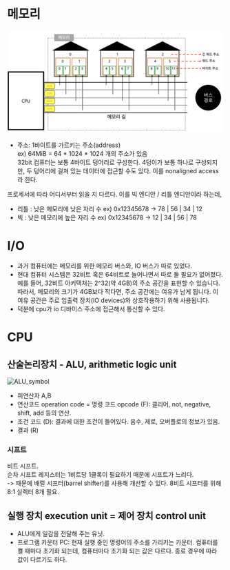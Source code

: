 # 메모리

![memorybus](imgs//memory%20bus.png)

- 주소: 1바이트를 가르키는 주소(address)  
   ex) 64MiB = 64 \* 1024 \* 1024 개의 주소가 있음  
  32bit 컴퓨터는 보통 4바이트 덩어리로 구성한다. 4덩이가 보통 하나로 구성되지만, 두 덩어리에 걸쳐 있는 데이터에 접근할 수도 있다. 이를 nonaligned access라 한다.

프로세서에 따라 어디서부터 읽을 지 다르다. 이를 빅 엔디안 / 리틀 엔디안이라 하는데,

- 리틀 : 낮은 메모리에 낮은 자리 수 ex) 0x12345678 -> 78 | 56 | 34 | 12
- 빅 : 낮은 메모리에 높은 자리 수 ex) 0x12345678 -> 12 | 34 | 56 | 78

# I/O

- 과거 컴퓨터에는 메모리를 위한 메모리 버스와, IO 버스가 따로 있었다.
- 현대 컴퓨터 시스템은 32비트 혹은 64비트로 늘어나면서 따로 둘 필요가 없어졌다.  
  예를 들어, 32비트 아키텍처는 2^32(약 4GB)의 주소 공간을 표현할 수 있습니다. 따라서, 메모리의 크기가 4GB보다 작다면, 주소 공간에는 여유가 남게 됩니다. 이 여유 공간은 주로 입출력 장치(IO devices)와 상호작용하기 위해 사용됩니다.
- 덕분에 cpu가 io 디바이스 주소에 접근해서 통신할 수 있다.

# CPU

## 산술논리장치 - ALU, arithmetic logic unit

![ALU_symbol](https://github.com/ChoiHyunjin/Wiki/assets/14974083/851cd834-723e-4cbd-9dac-0fee02b900af)

- 피연산자 A,B
- 연산코드 operation code = 명령 코드 opcode (F): 클리어, not, negative, shift, add 등의 연산.
- 조건 코드 (D): 결과에 대한 조건이 들어있다. 음수, 제로, 오버플로의 정보가 있음.
- 결과 (R)

### 시프트

비트 시프트.  
순차 시프트 레지스터는 1비트당 1클록이 필요하기 때문에 시프트가 느리다.  
-> 때문에 배럴 시프터(barrel shifter)를 사용해 개선할 수 있다. 8비트 시프터를 위해 8:1 실렉터 8개 필요.

## 실행 장치 execution unit = 제어 장치 control unit

- ALU에게 일감을 전달해 주는 유닛.
- 프로그램 카운터 PC: 현재 실행 중인 명령어의 주소를 가리키는 카운터. 컴퓨터를 켤 때마다 초기화 되는데, 컴퓨터마다 초기화 되는 값은 다르다. 종료 경우에 따라 값이 다르기도 하다.
